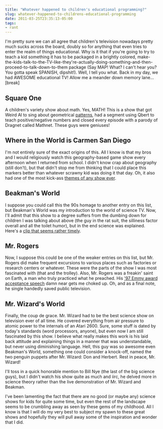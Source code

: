 ```yaml
---
title: "Whatever happened to children's educational programming?"
slug: whatever-happened-to-childrens-educational-programming
date: 2011-03-25T23:35:13-05:00
tags:
- rant
---
```

I'm pretty sure we can all agree that children's television nowadays pretty much sucks across the board, doubly so for anything that even tries to enter the realm of things educational. Why is it that if you're going to try to teach a kid something it has to be packaged in a brightly colored, make-the-kids-talk-to-the-TV-like-they're-actually-doing-something-and-then-proceed-to-talk-down-to-them package (Say MAP! What? I can't hear you? You gotta speak SPANISH, dipshit!). Well, I tell you what. Back in my day, we had AWESOME educational TV! Allow me a meander down memory lane...[break]

## Square One
A children's variety show about math. Yes, MATH! This is a show that got Weird Al to sing about geometrical [patterns](http://www.youtube.com/watch?v=k8Iidlj5GzM), had a segment using Qbert to teach positive/negative numbers and closed every episode with a parody of Dragnet called Mathnet. These guys were geniuses!

## Where in the World is Carmen San Diego
I'm not entirely sure of the exact origins of this. All I know is that my bros and I would religiously watch this geography-based game show every afternoon when I returned from school. I didn't know crap about geography (still don't), but that didn't stop me from thinking that I could place this markers better than whatever scrawny kid was doing it that day. Oh, it also had one of the most kick-ass [themes of any show ever](http://www.youtube.com/watch?v=wdzyuJJZMCI).

## Beakman's World
I suppose you could call this the 90s homage to another entry on this list, but Beakman's World was my introduction to the world of science TV. Now, I'll admit that this show to a degree suffers from the dumbing down for children I was talking about above (the guy in the rat suit, the silliness factor overall and all the toilet humor), but in the end science was explained. Here's a [clip that seems rather timely](http://www.youtube.com/watch?v=Nxr4_cccAF0).

## Mr. Rogers
Now, I suppose this could be one of the weaker entries on this list, but Mr. Rogers did make frequent excursions to various places such as factories or research centers or whatever. These were the parts of the show I was most fascinated with (that and the trolley). Also, Mr. Rogers was a freakin' saint on Earth, a man who truly practiced what he preached. His ['97 Emmy award acceptance speech](http://www.youtube.com/watch?v=Upm9LnuCBUM) damn near gets me choked up. Oh, and as a final note, he single handedly saved public television.

## Mr. Wizard's World
Finally, the coup de grace. Mr. Wizard had to be the best science show on television ever of all time. He covered everything from air pressure to atomic power to the internals of an Atari 2600. Sure, some stuff is dated by today's standards (word processors, anyone), but even now I am still fascinated by this show. I believe what really makes this work is his laid back attitude and explaining things in a manner that was understandable, but never using diminishing language. Hell, this guy was so awesome even Beakman's World, something one could consider a knock-off, named the two penguin puppets after Mr. Wizard: Don and Herbert. Rest in peace, Mr. Wizard!

I'll toss in a quick honorable mention to Bill Nye (the last of the big science guys), but I didn't watch his show quite as much and iirc, he delved more in science theory rather than the live demonstration of Mr. Wizard and Beakman.

I've been lamenting the fact that there are no good (or maybe any) science shows for kids for quite some time, but even the rest of the landscape seems to be crumbling away as seen by these gems of my childhood. All I know is that I will do my very best to subject my spawn to these great shows and hopefully they will pull away some of the inspiration and wonder that I did.
